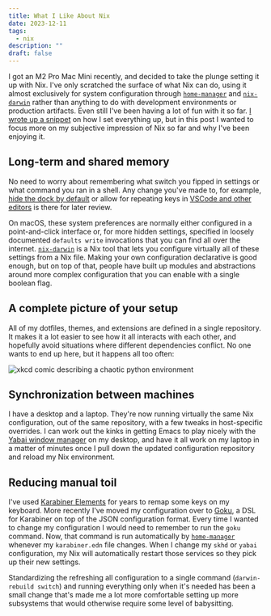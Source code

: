```yaml
---
title: What I Like About Nix
date: 2023-12-11
tags:
  - nix
description: ""
draft: false
---
```

I got an M2 Pro Mac Mini recently, and decided to take the plunge setting it up with Nix. I've only scratched the surface of what Nix can do, using it almost exclusively for system configuration through [`home-manager`](https://github.com/nix-community/home-manager) and [`nix-darwin`](https://github.com/LnL7/nix-darwin) rather than anything to do with development environments or production artifacts. Even still I've been having a lot of fun with it so far. [I wrote up a snippet](https://davi.sh/til/nix/nix-macos-setup/) on how I set everything up, but in this post I wanted to focus more on my subjective impression of Nix so far and why I've been enjoying it.

## Long-term and shared memory
No need to worry about remembering what switch you fipped in settings or what command you ran in a shell. Any change you've made to, for example, [hide the dock by default](https://github.com/davish/setup/blob/main/darwin/default.nix#L46) or allow for repeating keys in [VSCode and other editors](https://github.com/davish/setup/blob/main/darwin/default.nix#L48-L49) is there for later review.

On macOS, these system preferences are normally either configured in a point-and-click interface or, for more hidden settings, specified in loosely documented `defaults write` invocations that you can find all over the internet. [`nix-darwin`](https://github.com/LnL7/nix-darwin) is a Nix tool that lets you configure virtually all of these settings from a Nix file. Making your own configuration declarative is good enough, but on top of that, people have built up modules and abstractions around more complex configuration that you can enable with a single boolean flag.
## A complete picture of your setup
All of my dotfiles, themes, and extensions are defined in a single repository. It makes it a lot easier to see how it all interacts with each other, and hopefully avoid situations where different dependencies conflict. No one wants to end up here, but it happens all too often:

![xkcd comic describing a chaotic python environment](https://imgs.xkcd.com/comics/python_environment.png)

## Synchronization between machines
I have a desktop and a laptop. They're now running virtually the same Nix configuration, out of the same repository, with a few tweaks in host-specific overrides. I can work out the kinks in getting Emacs to play nicely with the [Yabai window manager](https://github.com/koekeishiya/yabai) on my desktop, and have it all work on my laptop in a matter of minutes once I pull down the updated configuration repository and reload my Nix environment.
## Reducing manual toil
I've used [Karabiner Elements](https://karabiner-elements.pqrs.org/) for years to remap some keys on my keyboard. More recently I've moved my configuration over to [Goku](https://github.com/yqrashawn/GokuRakuJoudo), a DSL for Karabiner on top of the JSON configuration format. Every time I wanted to change my configuration I would need to remember to run the `goku` command. Now, that command is run automatically by [`home-manager`](https://github.com/nix-community/home-manager)  whenever my `karabiner.edn` file changes. When I change my `skhd` or `yabai` configuration, my Nix will automatically restart those services so they pick up their new settings.

Standardizing the refreshing all configuration to a single command (`darwin-rebuild switch`) and running everything only when it's needed has been a small change that's made me a lot more comfortable setting up more subsystems that would otherwise require some level of babysitting.
